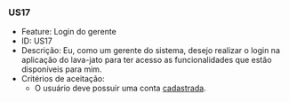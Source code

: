 ### US17

- Feature: Login do gerente
- ID: US17
- Descrição: Eu, como um gerente do sistema, desejo realizar o login na aplicação do lava-jato para ter acesso as funcionalidades que estão disponíveis para mim.
- Critérios de aceitação:
    * O usuário deve possuir uma conta <a href="../../diagramas/casosDeUso/UC08">cadastrada</a>.

